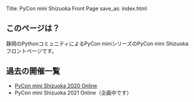 Title: PyCon mini Shizuoka Front Page
save_as: index.html

## このページは？

静岡のPythonコミュニティによるPyCon miniシリーズのPyCon mini Shizuokaフロントページです。

## 過去の開催一覧

- [PyCon mini Shizuoka 2020 Online](https://shizuoka.pycon.jp/2020/)
- PyCon mini Shizuoka 2021 Online（企画中です）